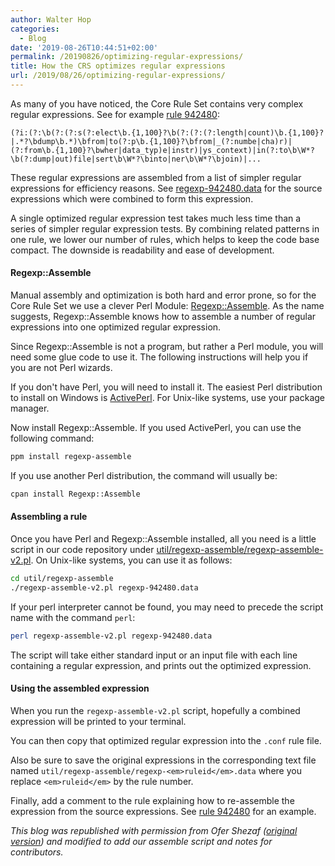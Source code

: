 ```yaml
---
author: Walter Hop
categories:
  - Blog
date: '2019-08-26T10:44:51+02:00'
permalink: /20190826/optimizing-regular-expressions/
title: How the CRS optimizes regular expressions
url: /2019/08/26/optimizing-regular-expressions/
---
```



As many of you have noticed, the Core Rule Set contains very complex regular expressions. See for example [rule 942480](https://github.com/coreruleset/coreruleset/blob/v3.2/dev/rules/REQUEST-942-APPLICATION-ATTACK-SQLI.conf#L1234):

```text
(?i:(?:\b(?:(?:s(?:elect\b.{1,100}?\b(?:(?:(?:length|count)\b.{1,100}?|.*?\bdump\b.*)\bfrom|to(?:p\b.{1,100}?\bfrom|_(?:numbe|cha)r)|(?:from\b.{1,100}?\bwher|data_typ)e|instr)|ys_context)|in(?:to\b\W*?\b(?:dump|out)file|sert\b\W*?\binto|ner\b\W*?\bjoin)|...
```

These regular expressions are assembled from a list of simpler regular expressions for efficiency reasons. See [regexp-942480.data](https://github.com/coreruleset/coreruleset/blob/v3.2/dev/util/regexp-assemble/regexp-942480.data) for the source expressions which were combined to form this expression.

A single optimized regular expression test takes much less time than a series of simpler regular expression tests. By combining related patterns in one rule, we lower our number of rules, which helps to keep the code base compact. The downside is readability and ease of development.

#### Regexp::Assemble

Manual assembly and optimization is both hard and error prone, so for the Core Rule Set we use a clever Perl Module: [Regexp::Assemble](https://metacpan.org/pod/Regexp::Assemble). As the name suggests, Regexp::Assemble knows how to assemble a number of regular expressions into one optimized regular expression.

Since Regexp::Assemble is not a program, but rather a Perl module, you will need some glue code to use it. The following instructions will help you if you are not Perl wizards.

If you don't have Perl, you will need to install it. The easiest Perl distribution to install on Windows is [ActivePerl](https://www.activestate.com/Products/activeperl/). For Unix-like systems, use your package manager.

Now install Regexp::Assemble. If you used ActivePerl, you can use the following command:

```sh
ppm install regexp-assemble
```

If you use another Perl distribution, the command will usually be:

```sh
cpan install Regexp::Assemble
```

#### Assembling a rule

Once you have Perl and Regexp::Assemble installed, all you need is a little script in our code repository under [util/regexp-assemble/regexp-assemble-v2.pl](https://github.com/coreruleset/coreruleset/blob/v3.2/dev/util/regexp-assemble/regexp-assemble-v2.pl). On Unix-like systems, you can use it as follows:

```sh
cd util/regexp-assemble
./regexp-assemble-v2.pl regexp-942480.data
```

If your perl interpreter cannot be found, you may need to precede the script name with the command `perl`:

```sh
perl regexp-assemble-v2.pl regexp-942480.data
```

The script will take either standard input or an input file with each line containing a regular expression, and prints out the optimized expression.

#### Using the assembled expression

When you run the `regexp-assemble-v2.pl` script, hopefully a combined expression will be printed to your terminal.

You can then copy that optimized regular expression into the `.conf` rule file.

Also be sure to save the original expressions in the corresponding text file named `util/regexp-assemble/regexp-<em>ruleid</em>.data` where you replace `<em>ruleid</em>` by the rule number.

Finally, add a comment to the rule explaining how to re-assemble the expression from the source expressions. See [rule 942480](https://github.com/coreruleset/coreruleset/blob/v3.2/dev/rules/REQUEST-942-APPLICATION-ATTACK-SQLI.conf#L1152) for an example.

*This blog was republished with permission from Ofer Shezaf ([original version](https://web.archive.org/web/20180822205124/http://blog.modsecurity.org/2007/06/optimizing-regu.html)) and modified to add our assemble script and notes for contributors.*
